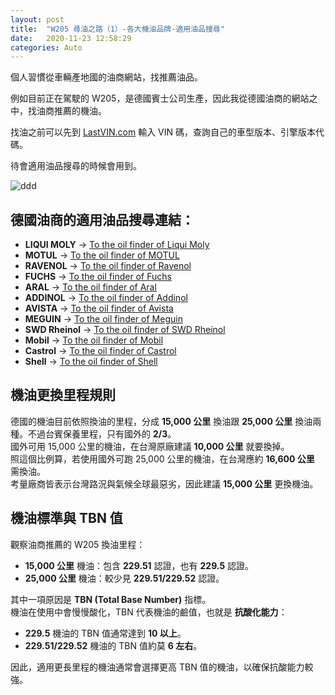 ```yaml
---
layout: post
title:  "W205 尋油之路（1）-各大機油品牌-適用油品搜尋"
date:   2020-11-23 12:58:29
categories: Auto
---
```


個人習慣從車輛產地國的油商網站，找推薦油品。

例如目前正在駕駛的 W205，是德國賓士公司生產，因此我從德國油商的網站之中，找油商推薦的機油。

找油之前可以先到 [LastVIN.com](https://www.lastvin.com) 輸入 VIN 碼，查詢自己的車型版本、引擎版本代碼。

待會適用油品搜尋的時候會用到。

![ddd](https://attach.mobile01.com/attach/202301/mobile01-b8d448cb6873a80e73a77d05ef3ffd4f.png)

## 德國油商的適用油品搜尋連結：

- **LIQUI MOLY** → [To the oil finder of Liqui Moly](https://www.liqui-moly.com/en/service/oil-guide.html)
- **MOTUL** → [To the oil finder of MOTUL](https://www.oelberater.de/home)
- **RAVENOL** → [To the oil finder of Ravenol](https://oilguide.ravenol.de/?lang=en)
- **FUCHS** → [To the oil finder of Fuchs](https://fuchs-eu.lubricantadvisor.com/default.aspx?lang=ger&country=de)
- **ARAL** → [To the oil finder of Aral](https://www.aral-lubricants.de/en/oilfinder)
- **ADDINOL** → [To the oil finder of Addinol](https://addinol.de/oilfinder/)
- **AVISTA** → [To the oil finder of Avista](https://www.avista-lubes.de/en/oilfinder/)
- **MEGUIN** → [To the oil finder of Meguin](https://www.meguin.de/en/products/oil-guide.html)
- **SWD Rheinol** → [To the oil finder of SWD Rheinol](https://www.swdrheinol.de/oelfinder/)
- **Mobil** → [To the oil finder of Mobil](https://www.mobil.com.de/de-de/b2c-produkt-auszuwahlen/)
- **Castrol** → [To the oil finder of Castrol](https://www.castrol.com/de_de/germany/home/car-engine-oil-and-fluids/motor-oil-and-fluids-finder.html?customerType=retail)
- **Shell** → [To the oil finder of Shell](https://www.shell.co.uk/motorist/engine-oils/lubematch.html)

## 機油更換里程規則

德國的機油目前依照換油的里程，分成 **15,000 公里** 換油跟 **25,000 公里** 換油兩種。不過台賓保養里程，只有國外的 **2/3**。  
國外可用 15,000 公里的機油，在台灣原廠建議 **10,000 公里** 就要換掉。  
照這個比例算，若使用國外可跑 25,000 公里的機油，在台灣應約 **16,600 公里** 需換油。  
考量廠商皆表示台灣路況與氣候全球最惡劣，因此建議 **15,000 公里** 更換機油。

## 機油標準與 TBN 值

觀察油商推薦的 W205 換油里程：
- **15,000 公里** 機油：包含 **229.51** 認證，也有 **229.5** 認證。
- **25,000 公里** 機油：較少見 **229.51/229.52** 認證。

其中一項原因是 **TBN (Total Base Number)** 指標。  
機油在使用中會慢慢酸化，TBN 代表機油的鹼值，也就是 **抗酸化能力**：
- **229.5** 機油的 TBN 值通常達到 **10 以上**。
- **229.51/229.52** 機油的 TBN 值約莫 **6 左右**。

因此，適用更長里程的機油通常會選擇更高 TBN 值的機油，以確保抗酸能力較強。

